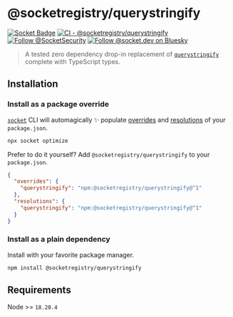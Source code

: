 # @socketregistry/querystringify

[![Socket Badge](https://socket.dev/api/badge/npm/package/@socketregistry/querystringify)](https://socket.dev/npm/package/@socketregistry/querystringify)
[![CI - @socketregistry/querystringify](https://github.com/SocketDev/socket-registry/actions/workflows/ci.yml/badge.svg)](https://github.com/SocketDev/socket-registry/actions/workflows/ci.yml)
[![Follow @SocketSecurity](https://img.shields.io/twitter/follow/SocketSecurity?style=social)](https://twitter.com/SocketSecurity)
[![Follow @socket.dev on Bluesky](https://img.shields.io/badge/Follow-@socket.dev-1DA1F2?style=social&logo=bluesky)](https://bsky.app/profile/socket.dev)

> A tested zero dependency drop-in replacement of
> [`querystringify`](https://socket.dev/npm/package/querystringify) complete
> with TypeScript types.

## Installation

### Install as a package override

[`socket`](https://socket.dev/npm/package/socket) CLI will automagically ✨
populate
[overrides](https://docs.npmjs.com/cli/v9/configuring-npm/package-json#overrides)
and [resolutions](https://yarnpkg.com/configuration/manifest#resolutions) of
your `package.json`.

```sh
npx socket optimize
```

Prefer to do it yourself? Add `@socketregistry/querystringify` to your
`package.json`.

```json
{
  "overrides": {
    "querystringify": "npm:@socketregistry/querystringify@^1"
  },
  "resolutions": {
    "querystringify": "npm:@socketregistry/querystringify@^1"
  }
}
```

### Install as a plain dependency

Install with your favorite package manager.

```sh
npm install @socketregistry/querystringify
```

## Requirements

Node >= `18.20.4`
